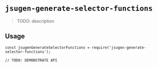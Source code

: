 # `jsugen-generate-selector-functions`

> TODO: description

## Usage

```
const jsugenGenerateSelectorFunctions = require('jsugen-generate-selector-functions');

// TODO: DEMONSTRATE API
```
